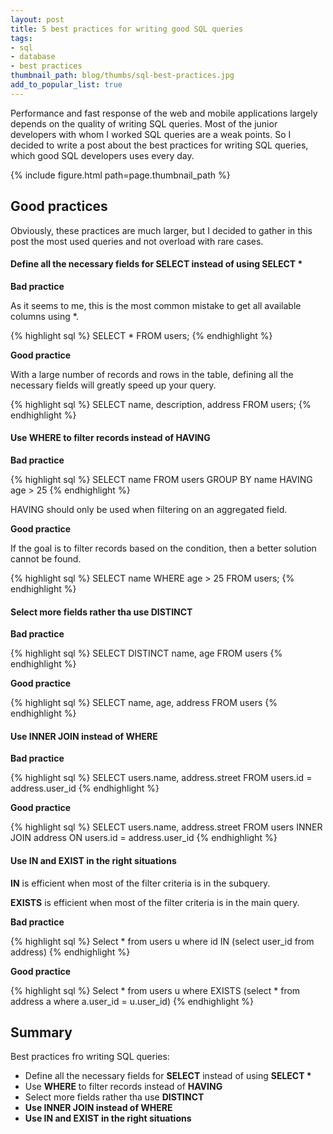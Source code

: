 ```yaml
---
layout: post
title: 5 best practices for writing good SQL queries
tags:
- sql
- database
- best practices
thumbnail_path: blog/thumbs/sql-best-practices.jpg
add_to_popular_list: true
---
```


Performance and fast response of the web and mobile applications largely depends on the quality of writing SQL queries. 
Most of the junior developers with whom I worked SQL queries are a weak points. So I decided to write a post about the best practices for writing SQL queries, 
which good SQL developers uses every day.

{% include figure.html path=page.thumbnail_path %}

## Good practices

Obviously, these practices are much larger, but I decided to gather in this post the most used queries and not overload with rare cases.

#### Define all the necessary fields for SELECT instead of using SELECT *

<b>Bad practice</b>

As it seems to me, this is the most common mistake to get all available columns using *.

{% highlight sql %}
SELECT *
FROM users;
{% endhighlight %}

<b>Good practice</b>

With a large number of records and rows in the table, defining all the necessary fields will greatly speed up your query.

{% highlight sql %}
SELECT name, description, address
FROM users;
{% endhighlight %}

#### Use WHERE to filter records instead of HAVING

<b>Bad practice</b>

{% highlight sql %}
SELECT name
FROM users
GROUP BY name
HAVING age > 25
{% endhighlight %}

HAVING should only be used when filtering on an aggregated field. 

<b>Good practice</b>

If the goal is to filter records based on the condition, then a better solution cannot be found.

{% highlight sql %}
SELECT name
WHERE age > 25
FROM users;
{% endhighlight %}

#### Select more fields rather tha use DISTINCT

<b>Bad practice</b>

{% highlight sql %}
SELECT DISTINCT name, age
FROM users
{% endhighlight %}

<b>Good practice</b>

{% highlight sql %}
SELECT name, age, address
FROM users
{% endhighlight %}

#### Use INNER JOIN instead of WHERE

<b>Bad practice</b>

{% highlight sql %}
SELECT users.name, address.street
FROM users.id = address.user_id
{% endhighlight %}

<b>Good practice</b>

{% highlight sql %}
SELECT users.name, address.street
FROM users
    INNER JOIN address
    ON users.id = address.user_id
{% endhighlight %}

#### Use IN and EXIST in the right situations

<b>IN</b> is efficient when most of the filter criteria is in the subquery. 

<b>EXISTS</b> is efficient when most of the filter criteria is in the main query.

<b>Bad practice</b>

{% highlight sql %}
Select * from users u
where id IN 
(select user_id from address)
{% endhighlight %}

<b>Good practice</b>

{% highlight sql %}
Select * from users u 
where EXISTS (select * from address a
where a.user_id = u.user_id)
{% endhighlight %}

## Summary

Best practices fro writing SQL queries:
* Define all the necessary fields for <b>SELECT</b> instead of using <b>SELECT *</b>
* Use <b>WHERE</b> to filter records instead of <b>HAVING</b>
* Select more fields rather tha use <b>DISTINCT
* Use <b>INNER JOIN</b> instead of <b>WHERE</b>
* Use <b>IN</b> and <b>EXIST</b> in the right situations







